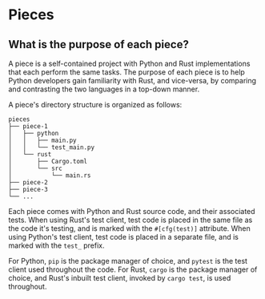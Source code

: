 # Pieces

## What is the purpose of each piece?

A piece is a self-contained project with Python and Rust implementations that each perform the same tasks. The purpose of each piece is to help Python developers gain familiarity with Rust, and vice-versa, by comparing and contrasting the two languages in a top-down manner.

A piece's directory structure is organized as follows:

```
pieces
├── piece-1
│   ├── python
│   │   ├── main.py
│   │   └── test_main.py
│   └── rust
│       ├── Cargo.toml
│       └── src
│           └── main.rs
├── piece-2
├── piece-3
└── ...
```

Each piece comes with Python and Rust source code, and their associated tests. When using Rust's test client, test code is placed in the same file as the code it's testing, and is marked with the `#[cfg(test)]` attribute. When using Python's test client, test code is placed in a separate file, and is marked with the `test_` prefix.

For Python, `pip` is the package manager of choice, and `pytest` is the test client used throughout the code. For Rust, `cargo` is the package manager of choice, and Rust's inbuilt test client, invoked by `cargo test`, is used throughout.
